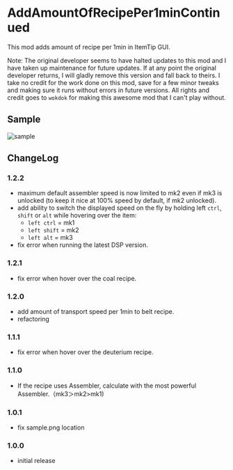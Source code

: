 # AddAmountOfRecipePer1minContinued

This mod adds amount of recipe per 1min in ItemTip GUI.

Note: The original developer seems to have halted updates to this mod and I have taken up
maintenance for future updates. If at any point the original developer returns, I will gladly
remove this version and fall back to theirs. I take no credit for the work done on this mod,
save for a few minor tweaks and making sure it runs without errors in future versions. All rights
and credit goes to `wokdok` for making this awesome mod that I can't play without.

## Sample

![sample](https://github.com/wokdok/AddAmountOfRecipePer1min/blob/master/sample.png?raw=true "sample")

## ChangeLog

### 1.2.2
* maximum default assembler speed is now limited to mk2 even if mk3 is unlocked (to keep it nice at 100% speed by default, if mk2 unlocked).
* add ability to switch the displayed speed on the fly by holding left `ctrl`, `shift` or `alt` while hovering over the item:
    * `left ctrl` = mk1
    * `left shift` = mk2
    * `left alt` = mk3
* fix error when running the latest DSP version.

### 1.2.1
* fix error when hover over the coal recipe.

### 1.2.0
* add amount of transport speed per 1min to belt recipe.
* refactoring

### 1.1.1
* fix error when hover over the deuterium recipe.

### 1.1.0
* If the recipe uses Assembler, calculate with the most powerful Assembler.（mk3＞mk2>mk1)

### 1.0.1
* fix sample.png location

### 1.0.0
* initial release
